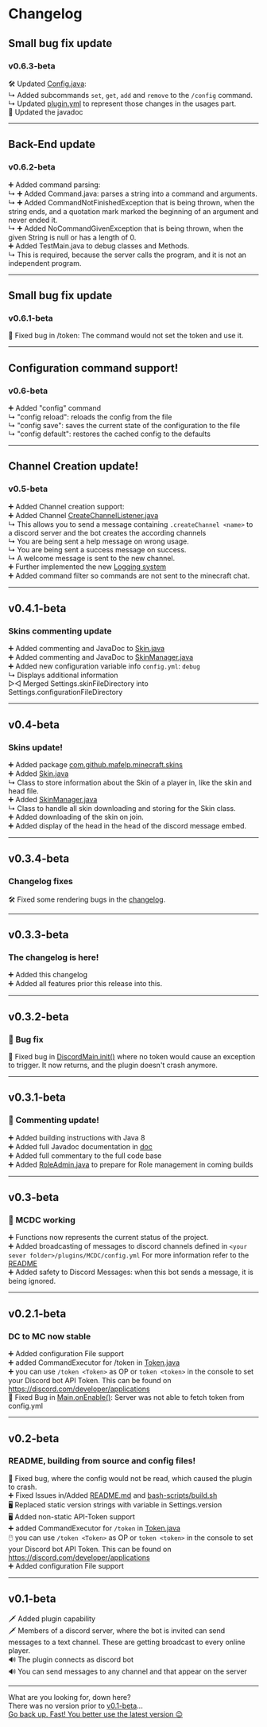 # Changelog
## Small bug fix update
### v0.6.3-beta
🛠 Updated [Config.java](./src/main/java/com/github/mafelp/minecraft/commands/Config.java): <br>
↳ Added subcommands `set`, `get`, `add` and `remove` to the `/config` command. <br>
↳ Updated [plugin.yml](./src/main/resources/plugin.yml) to represent those changes in the usages part. <br>
📗 Updated the javadoc <br>

---

## Back-End update
### v0.6.2-beta
➕ Added command parsing: <br>
↳ ➕ Added Command.java: parses a string into a command and arguments. <br>
↳ ➕ Added CommandNotFinishedException that is being thrown, when the string ends, and a quotation mark marked the beginning of an argument and never ended it. <br>
↳ ➕ Added NoCommandGivenException that is being thrown, when the given String is null or has a length of 0. <br>
➕ Added TestMain.java to debug classes and Methods. <br>
↳ This is required, because the server calls the program, and it is not an independent program. <br>

---

## Small bug fix update
### v0.6.1-beta
🐞 Fixed bug in /token: The command would not set the token and use it.

---

## Configuration command support!
### v0.6-beta
➕ Added "config" command <br>
↳ "config reload": reloads the config from the file <br>
↳ "config save": saves the current state of the configuration to the file <br>
↳ "config default": restores the cached config to the defaults <br>

---

## Channel Creation update!
### v0.5-beta 
➕ Added Channel creation support: <br>
➕ Added Channel [CreateChannelListener.java](./src/main/java/com/github/mafelp/discord/commands/CreateChannelListener.java) <br>
↳ This allows you to send a message containing `.createChannel <name>` to a discord server and the bot creates the according channels <br>
↳ You are being sent a help message on wrong usage. <br>
↳ You are being sent a success message on success. <br>
↳ A welcome message is sent to the new channel. <br>
➕ Further implemented the new [Logging system](./src/main/java/com/github/mafelp/utils/Logging.java) <br>
➕ Added command filter so commands are not sent to the minecraft chat. <br>

---

## v0.4.1-beta
### Skins commenting update
➕ Added commenting and JavaDoc to [Skin.java](./src/main/java/com/github/mafelp/minecraft/skins/Skin.java) <br>
➕ Added commenting and JavaDoc to [SkinManager.java](./src/main/java/com/github/mafelp/minecraft/skins/SkinManager.java) <br>
➕ Added new configuration variable info `config.yml`: `debug` <br> 
↳ Displays additional information <br>
▷◁ Merged Settings.skinFileDirectory into Settings.configurationFileDirectory <br>

---

## v0.4-beta
### Skins update!
➕ Added package [com.github.mafelp.minecraft.skins](./src/main/java/com/github/mafelp/minecraft/skins)<br>
➕ Added [Skin.java](./src/main/java/com/github/mafelp/minecraft/skins/Skin.java) <br>
↳ Class to store information about the Skin of a player in, like the skin and head file.<br>
➕ Added [SkinManager.java](./src/main/java/com/github/mafelp/minecraft/skins/SkinManager.java) <br>
↳ Class to handle all skin downloading and storing for the Skin class.<br>
➕ Added downloading of the skin on join. <br>
➕ Added display of the head in the head of the discord message embed.

---

## v0.3.4-beta
### Changelog fixes
🛠 Fixed some rendering bugs in the [changelog](./CHANGELOG.md).

---

## v0.3.3-beta
### The changelog is here!
➕ Added this changelog<br>
➕ Added all features prior this release into this.

---

## v0.3.2-beta
### 🐞 Bug fix
🐞 Fixed bug in [DiscordMain.init()](./src/main/java/com/github/mafelp/discord/DiscordMain.java) where no token would cause an exception to trigger. It now returns, and the plugin doesn't crash anymore.

---

## v0.3.1-beta
### 🏁 Commenting update!
➕ Added building instructions with Java 8 <br>
➕ Added full Javadoc documentation in [doc](./doc) <br>
➕ Added full commentary to the full code base<br>
➕ Added [RoleAdmin.java](./src/main/java/com/github/mafelp/discord/RoleAdmin.java) to prepare for Role management in coming builds

---

## v0.3-beta
### 🏁 MCDC working 
➕ Functions now represents the current status of the project.<br>
➕ Added broadcasting of messages to discord channels defined in `<your sever folder>/plugins/MCDC/config.yml` For more information refer to the [README](./README.md)<br>
➕ Added safety to Discord Messages: when this bot sends a message, it is being ignored.

---

## v0.2.1-beta
### DC to MC now stable
➕ Added configuration File support<br>
➕ added CommandExecutor for /token in [Token.java](./src/main/java/com/github/mafelp/minecraft/commands/Token.java) <br>
➕ you can use `/token <Token>` as OP or `token <token>` in the console to set your Discord bot API Token. This can be found on https://discord.com/developer/applications <br>
🐞 Fixed Bug in [Main.onEnable()](./src/main/java/com/github/mafelp/minecraft/Main.java): Server was not able to fetch token from config.yml

---

## v0.2-beta
### README, building from source and config files!
🐞 Fixed bug, where the config would not be read, which caused the plugin to crash.<br>
➕ Fixed Issues in/Added [README.md](./README.md) and [bash-scripts/build.sh](./bash-scripts/build.sh) <br>
🖥 Replaced static version strings with variable in Settings.version<br>
🖥 Added non-static API-Token support<br>
➕ added CommandExecutor for `/token` in [Token.java](./src/main/java/com/github/mafelp/minecraft/commands/Token.java) <br>
🖱️ you can use `/token <Token>` as OP or `token <token>` in the console to set your Discord bot API Token. This can be found on  https://discord.com/developer/applications <br>
➕ Added configuration File support

---

## v0.1-beta
🗡 Added plugin capability<br>
🗡️ Members of a discord server, where the bot is invited can send messages to a text channel. These are getting broadcast to every online player.<br>
🔊 The plugin connects as discord bot<br>
🔊 You can send messages to any channel and that appear on the server<br>

---

What are you looking for, down here?<br>
There was no version prior to [v0.1-beta](#v01-beta)...<br>
[Go back up. Fast! You better use the latest version 😉](#changelog)